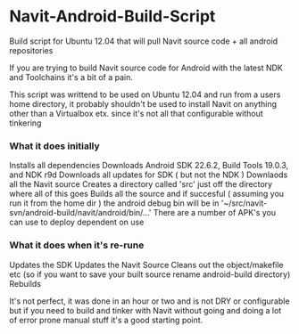 Navit-Android-Build-Script
==========================

Build script for Ubuntu 12.04 that will pull Navit source code + all android repositories 

If you are trying to build Navit source code for Android with the latest NDK and Toolchains it's a bit of a pain.

This script was writtend to be used on Ubuntu 12.04 and run from a users home directory, it probably shouldn't be used to install Navit on anything other than a Virtualbox etx. since it's not all that configurable without tinkering

### What it does initially 
Installs all dependencies
Downloads Android SDK 22.6.2, Build Tools 19.0.3, and NDK r9d
Downloads all updates for SDK ( but not the NDK ) 
Downlaods all the Navit source
Creates a directory called 'src' just off the directory where all of this goes
Builds all the source and if succesful ( assuming you run it from the home dir ) the android debug bin will be in 
'~/src/navit-svn/android-build/navit/android/bin/...' There are a number of APK's you can use to deploy dependent on use

### What it does when it's re-rune
Updates the SDK
Updates the Navit Source
Cleans out the object/makefile etc (so if you want to save your built source rename android-build directory) 
Rebuilds

It's not perfect, it was done in an hour or two and is not DRY or configurable but if you need to build and tinker with Navit without going and doing a lot of error prone manual stuff it's a good starting point.   
